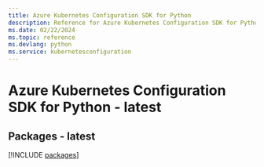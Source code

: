 ```yaml
---
title: Azure Kubernetes Configuration SDK for Python
description: Reference for Azure Kubernetes Configuration SDK for Python
ms.date: 02/22/2024
ms.topic: reference
ms.devlang: python
ms.service: kubernetesconfiguration
---
```

# Azure Kubernetes Configuration SDK for Python - latest
## Packages - latest
[!INCLUDE [packages](kubernetes-configuration-index.md)]